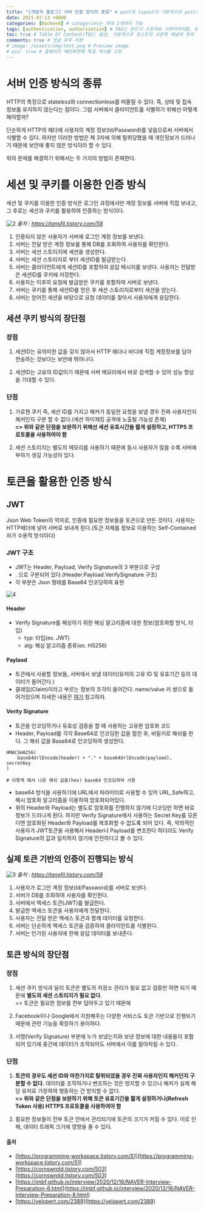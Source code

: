 ```yaml
---
title: "[개발자 블로그] 서버 인증 방식의 종류" # post의 layout이 기본적으로 post로 설정되어있어서 Front Matter에 따로 layout변수를 만들어 주지 않아도 됨
date: 2021-07-13 +0800
categories: [Backend] # categories는 최대 2개까지 가능
tags: [authentication, authorization] # TAG는 반드시 소문자로 이루어져야함, 0~무한개까지 지정 가능
toc: true # Table Of Content(TOC) 옵션, 기본적으로 포스트의 오른쪽 패널에 위치
comments: true # 댓글 유무 지정
# image: /assets/img/test.png # Preview image
# pin: true # 홈페이지 메인화면에 특정 게시물 고정
---
```


# 서버 인증 방식의 종류
HTTP의 특징으로 stateless와 connectionless를 떠올릴 수 있다. 즉, 상태 및 접속 정보를 유지하지 않는다는 점이다. 그럼 서버에서 클라이언트를 식별하기 위해선 어떻게 해야할까?

단순하게 HTTP의 헤더에 사용자의 계정 정보(Id/Password)를 넣음으로써 서버에서 식별할 수 있다. 하지만 이러한 방법은 제 3자에 의해 탈취당했을 때 개인정보가 드러나기 때문에 보안에 좋지 않은 방식이라 할 수 있다.

위의 문제를 해결하기 위해서는 두 가지의 방법이 존재한다.

# 세션 및 쿠키를 이용한 인증 방식
세션 및 쿠키를 이용한 인증 방식은 로그인 과정에서만 계정 정보를 서버에 직접 보내고, 그 후로는 세션과 쿠키를 활용하여 인증하는 방식이다.<br>

![2](https://user-images.githubusercontent.com/44339530/125408455-e3023f00-e3f5-11eb-9558-96bc98c0e611.png)
_출처 : https://tansfil.tistory.com/58_

1) 인증되지 않은 사용자가 서버에 로그인 계정 정보를 보낸다.<br>
2) 서버는 전달 받은 계정 정보를 통해 DB를 조회하여 사용자를 확인한다.<br>
3) 서버는 세션 스토리지에 세션을 생성한다.<br>
4) 서버는 세션 스토리지로 부터 세션ID를 발급받는다.<br>
5) 서버는 클라이언트에게 세션ID를 포함하여 응답 메시지를 보낸다. 사용자는 전달받은 세션ID를 쿠키에 저장한다.<br>
6) 사용자는 이후의 요청에 발급받은 쿠키를 포함하여 서버로 보낸다.<br>
7) 서버는 쿠키를 통해 세션ID를 얻은 후 세션 스토리지로부터 세션을 얻는다.<br>
8) 서버는 얻어진 세션을 바탕으로 요청 데이터를 찾아서 사용자에게 응답한다.<br>

## 세션 쿠키 방식의 장단점
### 장점
1) 세션ID는 유의미한 값을 갖지 않아서 HTTP 헤더나 바디에 직접 계정정보를 담아 전송하는 것보다는 보안에 뛰어나다.<br>

2) 세션ID는 고유의 ID값이기 때문에 서버 메모리에서 바로 검색할 수 있어 성능 향상을 기대할 수 있다.<br>

### 단점
1) 가로챈 쿠키 즉, 세션 ID를 가지고 해커가 동일한 요청을 보낼 경우 진짜 사용자인지 해커인지 구분 할 수 없다.(세션 하이재킹 공격에 노출될 가능성 존재)<br>
<b>=> 위와 같은 단점을 보완하기 위해선 세션 유효시간을 짧게 설정하고, HTTPS 프로토콜을 사용하여야 함</b><br>

2) 세션 스토리지는 별도의 메모리를 사용하기 때문에 동시 사용자가 많을 수록 서버에 부하가 생길 가능성이 있다.<br>

# 토큰을 활용한 인증 방식

## JWT
Json Web Token의 약자로, 인증에 필요한 정보들을 토큰으로 만든 것이다. 사용자는 HTTP헤더에 넣어 서버로 보내게 된다.(토큰 자체를 정보로 이용하는 Self-Contained 자가 수용적 방식이다)

### JWT 구조
- JWT는 Header, Payload, Verify Signature의 3 부분으로 구성
- . 으로 구분되어 있다.(Header.Payload.VerifySignature 구조)
- 각 부분은 Json 형태를 Base64 인코딩하여 표현

![4](https://user-images.githubusercontent.com/44339530/125412413-dc75c680-e3f9-11eb-9429-3f7b776b5ae4.png)

#### Header
- Verify Signature를 해싱하기 위한 해싱 알고리즘에 대한 정보(암호화할 방식, 타입)
    - typ: 타입(ex. JWT)
    - alg: 해싱 알고리즘 종류(ex. HS256)

#### Paylaod
- 토큰에서 사용할 정보들, 서버에서 보낼 데이터(유저의 고유 ID 및 유효기간 등의 데이터가 들어간다.)
- 클레임(Claim)이라고 부르는 정보의 조각이 들어간다. name/value 키 쌍으로 들어가있으며 자세한 내용은 [여기](https://velopert.com/2389) 참고하자.

#### Verity Signature
- 토큰을 인코딩하거나 유효성 검증을 할 때 사용하는 고유한 암호화 코드
- Header, Payload를 각각 Base64로 인코딩한 값을 합친 후, 비밀키로 해쉬를 한다. 그 해쉬 값을 Base64로 인코딩하여 생성한다.

~~~
HMACSHA256( 
    base64UrlEncode(header) + "." + base64UrlEncode(payload), secretKey
) 

# 이렇게 해서 나온 해쉬 값을(hex) base64 인코딩하여 사용
~~~

- base64 방식을 사용하기에 URL에서 파라미터로 사용할 수 있어 URL_Safe하고, 해시 암호화 알고리즘을 이용하여 암호화되어있다.
- 위의 Header와 Payload는 별도로 암호화를 진행하지 않기에 디코딩만 하면 바로 정보가 드러나게 된다. 하지만 Verify Signature에서 사용하는 Secret Key를 모른다면 암호화된 Header와 Payload를 복호화할 수 없도록 되어 있다. 즉, 악의적인 사용자가 JWT토큰을 사용해서 Header나 Payload를 변조한다 하더라도 Verify Signature의 값과 일치하지 않기에 안전하다고 볼 수 있다.

## 실제 토큰 기반의 인증이 진행되는 방식
![3](https://user-images.githubusercontent.com/44339530/125411470-ea771780-e3f8-11eb-94e0-52e384754fbe.png)
_출처 : https://tansfil.tistory.com/58_

1) 사용자가 로그인 계정 정보(Id/Password)를 서버로 보낸다.<br>
2) 서버가 DB를 조회하여 사용자를 확인한다.<br>
3) 서버에서 액세스 토큰(JWT)를 발급한다.<br>
4) 발급한 액세스 토큰을 사용자에게 전달한다.<br>
5) 사용자는 전달 받은 액세스 토큰과 함께 데이터를 요청한다.<br>
6) 서버는 단순하게 액세스 토큰을 검증하여 클라이언트를 식별한다.<br>
7) 서버는 인가된 사용자에 한해 응답 데이터를 보내준다.<br>

## 토큰 방식의 장단점
### 장점
1) 세션 쿠키 방식과 달리 토큰은 별도의 저장소 관리가 필요 없고 검증만 하면 되기 때문에 <b>별도의 세션 스토리지가 필요 없다.</b><br>
=> 토큰은 필요한 정보를 전부 담아두고 있기 때문에

2) Facebook이나 Google에서 지원해주는 다양한 서비스도 토큰 기반으로 진행되기 때문에 관련 기능을 확장하기 용이하다.

3) 서명(Verify Signature) 부분에 누가 보냈는지와 보낸 정보에 대한 내용들이 포함되어 있기에 중간에 데이터가 조작되어도 서버에서 이를 알아차릴 수 있다.

### 단점
1) <b>토큰의 경우도 세션 ID와 마찬가지로 탈취되었을 경우 진짜 사용자인지 해커인지 구분할 수 없다.</b> 데이터를 조작하거나 변조하는 것은 방지할 수 있으나 해커가 실제 해당 유저로 가장하여 행동하는 건 방지할 수 없다.<br>
<b>=> 위와 같은 단점을 보완하기 위해 토큰 유효기간을 짧게 설정하거나(Refresh Token 사용) HTTPS 프로토콜을 사용하여야 함</b><br>

2) 필요한 정보들이 전부 토큰 안에서 관리되기에 토큰의 크기가 커질 수 있다. 이로 인해, 데이터 트래픽 크기에 영향을 줄 수 있다.

#### 출처
- [https://programming-workspace.tistory.com/51](https://programming-workspace.tistory.com/51)
- [https://cornswrold.tistory.com/503](https://cornswrold.tistory.com/503)
- [https://imbf.github.io/interview/2020/12/16/NAVER-Interview-Preparation-8.html](https://imbf.github.io/interview/2020/12/16/NAVER-Interview-Preparation-8.html)
- [https://velopert.com/2389](https://velopert.com/2389)